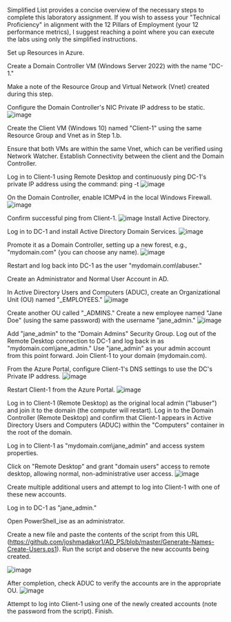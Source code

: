 Simplified List provides a concise overview of the necessary steps to complete this laboratory assignment. If you wish to assess your "Technical Proficiency" in alignment with the 12 Pillars of Employment (your 12 performance metrics), I suggest reaching a point where you can execute the labs using only the simplified instructions.

Set up Resources in Azure.

Create a Domain Controller VM (Windows Server 2022) with the name "DC-1."

Make a note of the Resource Group and Virtual Network (Vnet) created during this step.

Configure the Domain Controller's NIC Private IP address to be static.
![image](https://github.com/crisflory/configure-ad/assets/147748310/6d67a004-c6f9-4aad-a214-0b4122b74c68)


Create the Client VM (Windows 10) named "Client-1" using the same Resource Group and Vnet as in Step 1.b.

Ensure that both VMs are within the same Vnet, which can be verified using Network Watcher.
Establish Connectivity between the client and the Domain Controller.

Log in to Client-1 using Remote Desktop and continuously ping DC-1's private IP address using the command: ping -t <ip address>
![image](https://github.com/crisflory/configure-ad/assets/147748310/4dd25fe7-9e0d-4adf-bd42-3029348b6063)

On the Domain Controller, enable ICMPv4 in the local Windows Firewall.
![image](https://github.com/crisflory/configure-ad/assets/147748310/bb73e342-1c47-4167-a027-eedb479da4a4)


Confirm successful ping from Client-1.
![image](https://github.com/crisflory/configure-ad/assets/147748310/acb20431-cf02-4685-9f13-f757d892771e)
Install Active Directory.

Log in to DC-1 and install Active Directory Domain Services.
![image](https://github.com/crisflory/configure-ad/assets/147748310/16734e42-9002-465b-8ece-63ede765990a)

Promote it as a Domain Controller, setting up a new forest, e.g., "mydomain.com" (you can choose any name).
![image](https://github.com/crisflory/configure-ad/assets/147748310/32c2d588-5a73-4cdf-9fd7-df4d6423fb66)

Restart and log back into DC-1 as the user "mydomain.com\labuser."


Create an Administrator and Normal User Account in AD.

In Active Directory Users and Computers (ADUC), create an Organizational Unit (OU) named "_EMPLOYEES."
![image](https://github.com/crisflory/configure-ad/assets/147748310/d366d46f-ebae-463b-9861-5805f688d0ae)

Create another OU called "_ADMINS."
Create a new employee named "Jane Doe" (using the same password) with the username "jane_admin."
![image](https://github.com/crisflory/configure-ad/assets/147748310/ad4679b5-cd20-4609-81b4-eee32f1a52ef)


Add "jane_admin" to the "Domain Admins" Security Group.
Log out of the Remote Desktop connection to DC-1 and log back in as "mydomain.com\jane_admin."
Use "jane_admin" as your admin account from this point forward.
Join Client-1 to your domain (mydomain.com).

From the Azure Portal, configure Client-1's DNS settings to use the DC's Private IP address.
![image](https://github.com/crisflory/configure-ad/assets/147748310/4689af31-7f4f-4eb7-9bef-570f886a0d98)

Restart Client-1 from the Azure Portal.
![image](https://github.com/crisflory/configure-ad/assets/147748310/8afc5ac4-e009-4b20-841e-3d2ea50dc0da)

Log in to Client-1 (Remote Desktop) as the original local admin ("labuser") and join it to the domain (the computer will restart).
Log in to the Domain Controller (Remote Desktop) and confirm that Client-1 appears in Active Directory Users and Computers (ADUC) within the "Computers" container in the root of the domain.

Log in to Client-1 as "mydomain.com\jane_admin" and access system properties.

Click on "Remote Desktop" and grant "domain users" access to remote desktop, allowing normal, non-administrative user access.
![image](https://github.com/crisflory/configure-ad/assets/147748310/96f647c8-0a15-4956-a046-cf4d528a0d86)

Create multiple additional users and attempt to log into Client-1 with one of these new accounts.

Log in to DC-1 as "jane_admin."

Open PowerShell_ise as an administrator.

Create a new file and paste the contents of the script from this URL (https://github.com/joshmadakor1/AD_PS/blob/master/Generate-Names-Create-Users.ps1).
Run the script and observe the new accounts being created.

![image](https://github.com/crisflory/configure-ad/assets/147748310/14997951-5d2a-4ab0-a0aa-81c30889d746)

After completion, check ADUC to verify the accounts are in the appropriate OU.
![image](https://github.com/crisflory/configure-ad/assets/147748310/dbc5f8a6-8661-4006-8b3e-dd47356b7c55)

Attempt to log into Client-1 using one of the newly created accounts (note the password from the script).
Finish.
